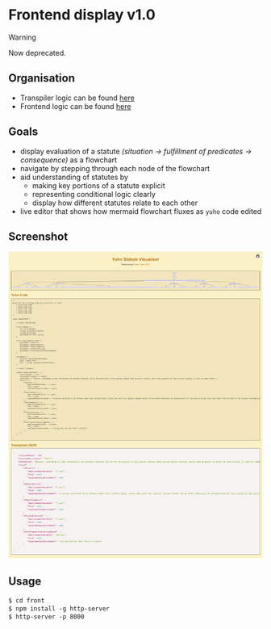# Frontend display v1.0

> [!WARNING]
> Now deprecated.

## Organisation

* Transpiler logic can be found [here](src)
* Frontend logic can be found [here](front)

## Goals

* display evaluation of a statute *(situation -> fulfillment of predicates -> consequence)* as a flowchart
* navigate by stepping through each node of the flowchart
* aid understanding of statutes by
  * making key portions of a statute explicit
  * representing conditional logic clearly
  * display how different statutes relate to each other
* live editor that shows how mermaid flowchart fluxes as `yuho` code edited

## Screenshot

![](asset/screenshot1.png)

## Usage

```console
$ cd front
$ npm install -g http-server
$ http-server -p 8000
```
